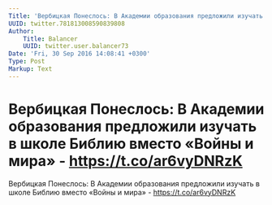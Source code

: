 ```yaml
---
Title: 'Вербицкая Понеслось: В Академии образования предложили изучать в школе Библию вместо «Войны и мира» - https://t.co/ar6vyDNRzK'
UUID: twitter.781813008590839808
Author:
    Title: Balancer
    UUID: twitter.user.balancer73
Date: 'Fri, 30 Sep 2016 14:08:41 +0300'
Type: Post
Markup: Text
---
```


# Вербицкая Понеслось: В Академии образования предложили изучать в школе Библию вместо «Войны и мира» - https://t.co/ar6vyDNRzK

Вербицкая Понеслось: В Академии образования предложили
изучать в школе Библию вместо «Войны и мира» -
https://t.co/ar6vyDNRzK